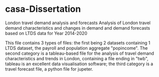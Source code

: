 # casa-Dissertation
London travel demand analysis and forecasts Analysis of London travel demand characteristics and changes in demand and demand forecasts based on LTDS data for Year 2014-2020

This file contains 3 types of files:
the first being 2 datasets containing 1 LTDS dataset, the payroll and population aggregate "popincome".
The second category is a tableau-based file for the analysis of travel demand characteristics and trends in London, containing a file ending in "twb", tableau is an excellent data visualisation software; 
the third category is a travel forecast file, a python file for jupeter.
